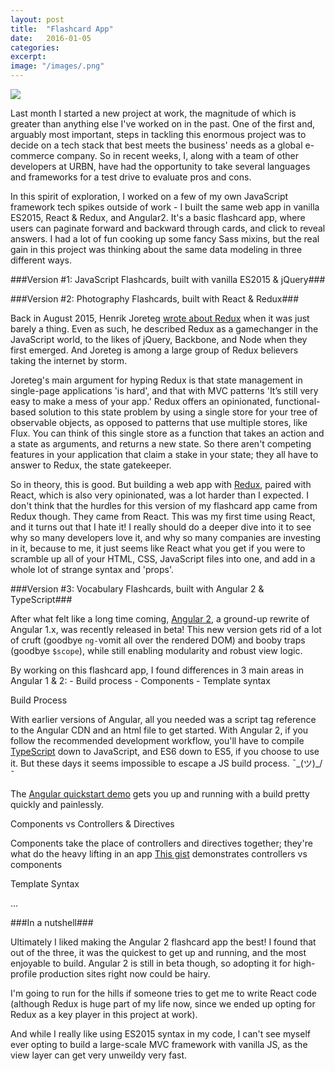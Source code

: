 ```yaml
---
layout: post
title:  "Flashcard App"
date:   2016-01-05
categories:
excerpt:  
image: "/images/.png"
---
```


<img src="/images/.png">


Last month I started a new project at work, the magnitude of which is greater than anything else I've worked on in the past. One of the first and, arguably most important, steps in tackling this enormous project was to decide on a tech stack that best meets the business' needs as a global e-commerce company. So in recent weeks, I, along with a team of other developers at URBN, have had the opportunity to take several languages and frameworks for a test drive to evaluate pros and cons.

In this spirit of exploration, I worked on a few of my own JavaScript framework tech spikes outside of work - I built the same web app in vanilla ES2015, React & Redux, and Angular2. It's a basic flashcard app, where users can paginate forward and backward through cards, and click to reveal answers. I had a lot of fun cooking up some fancy Sass mixins, but the real gain in this project was thinking about the same data modeling in three different ways. 

###Version #1: JavaScript Flashcards, built with vanilla ES2015 & jQuery###

<!-- There are a number of github repos that get you started with a Gulp, Babel, and Browserify build configuration, like this one- codeschool -->

###Version #2: Photography Flashcards, built with React & Redux###

Back in August 2015, Henrik Joreteg [wrote about Redux](https://blog.andyet.com/2015/08/06/what-the-flux-lets-redux/) when it was just barely a thing. Even as such, he described Redux as a gamechanger in the JavaScript world, to the likes of jQuery, Backbone, and Node when they first emerged. And Joreteg is among a large group of Redux believers taking the internet by storm.  

Joreteg's main argument for hyping Redux is that state management in single-page applications 'is hard', and that with MVC patterns 'It’s still very easy to make a mess of your app.' Redux offers an opinionated, functional-based solution to this state problem by using a single store for your tree of observable objects, as opposed to patterns that use multiple stores, like Flux. You can think of this single store as a function that takes an action and a state as arguments, and returns a new state. So there aren't competing features in your application that claim a stake in your state; they all have to answer to Redux, the state gatekeeper. 

So in theory, this is good. But building a web app with [Redux](https://github.com/rackt/redux), paired with React, which is also very opinionated, was a lot harder than I expected. I don't think that the hurdles for this version of my flashcard app came from Redux though. They came from React. This was my first time using React, and it turns out that I hate it! I really should do a deeper dive into it to see why so many developers love it, and why so many companies are investing in it, because to me, it just seems like React what you get if you were to scramble up all of your HTML, CSS, JavaScript files into one, and add in a whole lot of strange syntax and 'props'. 

###Version #3: Vocabulary Flashcards, built with Angular 2 & TypeScript###

After what felt like a long time coming, [Angular 2](https://angular.io/), a ground-up rewrite of Angular 1.x, was recently released in beta! This new version gets rid of a lot of cruft (goodbye <code>ng-</code>vomit all over the rendered DOM) and booby traps (goodbye <code>$scope</code>), while still enabling modularity and robust view logic. 

By working on this flashcard app, I found differences in 3 main areas in Angular 1 & 2:
	- Build process
	- Components
	- Template syntax

Build Process

With earlier versions of Angular, all you needed was a script tag reference to the Angular CDN and an html file to get started. With Angular 2, if you follow the recommended development workflow, you'll have to compile [TypeScript](http://www.typescriptlang.org/) down to JavaScript, and ES6 down to ES5, if you choose to use it. But these days it seems impossible to escape a JS build process. ¯\_(ツ)_/¯

The [Angular quickstart demo](https://angular.io/docs/ts/latest/quickstart.html) gets you up and running with a build pretty quickly and painlessly.  

Components vs Controllers & Directives

Components take the place of controllers and directives together; they're what do the heavy lifting in an app [This gist](https://gist.github.com/ahoef/df91b536575e50531593) demonstrates controllers vs components 

Template Syntax

...

###In a nutshell###

Ultimately I liked making the Angular 2 flashcard app the best! I found that out of the three, it was the quickest to get up and running, and the most enjoyable to build. Angular 2 is still in beta though, so adopting it for high-profile production sites right now could be hairy. 

I'm going to run for the hills if someone tries to get me to write React code (although Redux is huge part of my life now, since we ended up opting for Redux as a key player in this project at work). 

And while I really like using ES2015 syntax in my code, I can't see myself ever opting to build a large-scale MVC framework with vanilla JS, as the view layer can get very unweildy very fast. 



